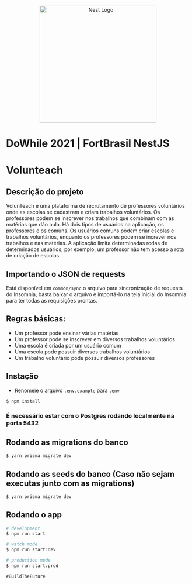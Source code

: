 <p align="center">
  <a href="http://nestjs.com/" target="blank"><img src="https://nestjs.com/img/logo_text.svg" width="320" alt="Nest Logo" /></a>
</p>

# DoWhile 2021 | FortBrasil NestJS

# Volunteach

## Descrição do projeto

VolunTeach é uma plataforma de recrutamento de professores voluntários onde as escolas se cadastram e criam trabalhos voluntários. Os professores podem se inscrever nos trabalhos que combinam com as matérias que dão aula. Há dois tipos de usuários na aplicação, os professores e os comuns. Os usuários comuns podem criar escolas e trabalhos voluntários, enquanto os professores podem se increver nos trabalhos e nas matérias. A aplicação limita determinadas rodas de determinados usuários, por exemplo, um professor não tem acesso a rota de criação de escolas.

## Importando o JSON de requests

Está disponível em `common/sync` o arquivo para sincronização de requests do Insomnia, basta baixar o arquivo e importá-lo na tela inicial do Insomnia para ter todas as requisições prontas.

## Regras básicas:

- Um professor pode ensinar várias matérias
- Um professor pode se inscrever em diversos trabalhos voluntários
- Uma escola é criada por um usuário comum
- Uma escola pode possuir diversos trabalhos voluntários
- Um trabalho voluntário pode possuir diversos professores

## Instação

- Renomeie o arquivo `.env.example` para `.env`

```bash
$ npm install
```

### É necessário estar com o Postgres rodando localmente na porta 5432

## Rodando as migrations do banco

```bash
$ yarn prisma migrate dev
```

## Rodando as seeds do banco (Caso não sejam executas junto com as migrations)

```bash
$ yarn prisma migrate dev
```

## Rodando o app

```bash
# development
$ npm run start

# watch mode
$ npm run start:dev

# production mode
$ npm run start:prod
```

`#BuildTheFuture`
